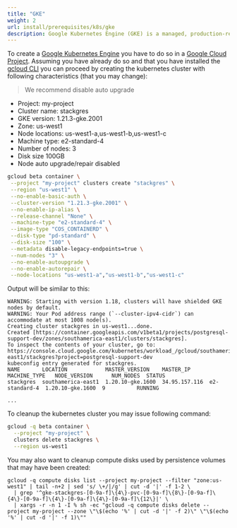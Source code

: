 ```yaml
---
title: "GKE"
weight: 2
url: install/prerequisites/k8s/gke
description: Google Kubernetes Engine (GKE) is a managed, production-ready environment for running containerized applications.
---
```


To create a [Google Kubernetes Engine](https://cloud.google.com/kubernetes-engine/) you have to do so in a [Google Cloud Project](https://cloud.google.com/resource-manager/docs/creating-managing-projects).
 Assuming you have already do so and that you have installed the [gcloud CLI](https://cloud.google.com/sdk/gcloud/)
 you can proceed by creating the kubernetes cluster with following characteristics (that you may change):

> We recommend disable auto upgrade

 * Project: my-project
 * Cluster name: stackgres
 * GKE version: 1.21.3-gke.2001
 * Zone: us-west1
 * Node locations: us-west1-a,us-west1-b,us-west1-c
 * Machine type: e2-standard-4
 * Number of nodes: 3
 * Disk size 100GB
 * Node auto upgrade/repair disabled

```bash
gcloud beta container \
 --project "my-project" clusters create "stackgres" \
 --region "us-west1" \
 --no-enable-basic-auth \
 --cluster-version "1.21.3-gke.2001" \
 --no-enable-ip-alias \
 --release-channel "None" \
 --machine-type "e2-standard-4" \
 --image-type "COS_CONTAINERD" \
 --disk-type "pd-standard" \
 --disk-size "100" \
 --metadata disable-legacy-endpoints=true \
 --num-nodes "3" \
 --no-enable-autoupgrade \
 --no-enable-autorepair \
 --node-locations "us-west1-a","us-west1-b","us-west1-c" 
```

Output will be similar to this:
```plain
WARNING: Starting with version 1.18, clusters will have shielded GKE nodes by default.
WARNING: Your Pod address range (`--cluster-ipv4-cidr`) can accommodate at most 1008 node(s). 
Creating cluster stackgres in us-west1...done.                                                                                                                                                                                       
Created [https://container.googleapis.com/v1beta1/projects/postgresql-support-dev/zones/southamerica-east1/clusters/stackgres].
To inspect the contents of your cluster, go to: https://console.cloud.google.com/kubernetes/workload_/gcloud/southamerica-east1/stackgres?project=postgresql-support-dev
kubeconfig entry generated for stackgres.
NAME       LOCATION            MASTER_VERSION    MASTER_IP      MACHINE_TYPE   NODE_VERSION      NUM_NODES  STATUS
stackgres  southamerica-east1  1.20.10-gke.1600  34.95.157.116  e2-standard-4  1.20.10-gke.1600  9          RUNNING

...
```

To cleanup the kubernetes cluster you may issue following command:
```bash
gcloud -q beta container \
  --project "my-project" \
  clusters delete stackgres \
  --region us-west1
```

You may also want to cleanup compute disks used by persistence volumes that may have been created:

```shell
gcloud -q compute disks list --project my-project --filter "zone:us-west1" | tail -n+2 | sed 's/ \+/|/g' | cut -d '|' -f 1-2 \
  | grep '^gke-stackgres-[0-9a-f]\{4\}-pvc-[0-9a-f]\{8\}-[0-9a-f]\{4\}-[0-9a-f]\{4\}-[0-9a-f]\{4\}-[0-9a-f]\{12\}|' \
  | xargs -r -n 1 -I % sh -ec "gcloud -q compute disks delete --project my-project --zone \"\$(echo '%' | cut -d '|' -f 2)\" \"\$(echo '%' | cut -d '|' -f 1)\""
```